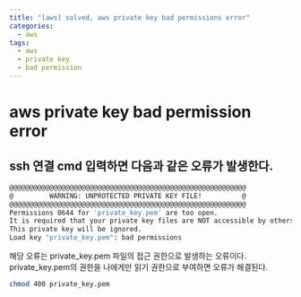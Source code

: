 ```yaml
---
title: "[aws] solved, aws private key bad permissions error"
categories:
  - aws
tags:
  - aws
  - private key
  - bad permission
---
```


# aws private key bad permission error

## ssh 연결 cmd 입력하면 다음과 같은 오류가 발생한다.

```bash
@@@@@@@@@@@@@@@@@@@@@@@@@@@@@@@@@@@@@@@@@@@@@@@@@@@@@@@@@@@
@         WARNING: UNPROTECTED PRIVATE KEY FILE!          @
@@@@@@@@@@@@@@@@@@@@@@@@@@@@@@@@@@@@@@@@@@@@@@@@@@@@@@@@@@@
Permissions 0644 for 'private_key.pem' are too open.
It is required that your private key files are NOT accessible by others.
This private key will be ignored.
Load key "private_key.pem": bad permissions
```


해당 오류는 private_key.pem 파일의 접근 권한으로 발생하는 오류이다.
private_key.pem의 권한을 나에게만 읽기 권한으로 부여하면 오류가 해결된다.

```bash
chmod 400 private_key.pem
```




 